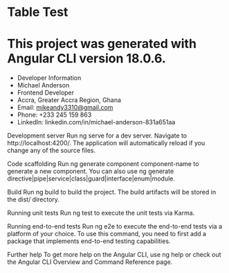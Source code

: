 # Table Test
# This project was generated with Angular CLI version 18.0.6.

* Developer Information
* Michael Anderson
* Frontend Developer
*  Accra, Greater Accra Region, Ghana
*  Email: mikeandy3310@gmail.com
* Phone: +233 245 159 863
* LinkedIn: linkedin.com/in/michael-anderson-831a651aa

Development server
Run ng serve for a dev server. Navigate to http://localhost:4200/. The application will automatically reload if you change any of the source files.

Code scaffolding
Run ng generate component component-name to generate a new component. You can also use ng generate directive|pipe|service|class|guard|interface|enum|module.

Build
Run ng build to build the project. The build artifacts will be stored in the dist/ directory.

Running unit tests
Run ng test to execute the unit tests via Karma.

Running end-to-end tests
Run ng e2e to execute the end-to-end tests via a platform of your choice. To use this command, you need to first add a package that implements end-to-end testing capabilities.

Further help
To get more help on the Angular CLI, use ng help or check out the Angular CLI Overview and Command Reference page.
